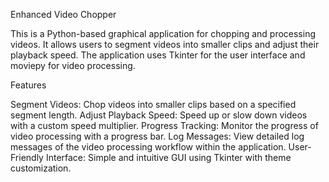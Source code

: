 Enhanced Video Chopper

This is a Python-based graphical application for chopping and processing videos. It allows users to segment videos into smaller clips and adjust their playback speed. The application uses Tkinter for the user interface and moviepy for video processing.

Features

Segment Videos: Chop videos into smaller clips based on a specified segment length.
Adjust Playback Speed: Speed up or slow down videos with a custom speed multiplier.
Progress Tracking: Monitor the progress of video processing with a progress bar.
Log Messages: View detailed log messages of the video processing workflow within the application.
User-Friendly Interface: Simple and intuitive GUI using Tkinter with theme customization.
